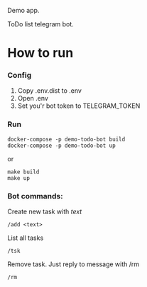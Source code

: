 Demo app.

ToDo list telegram bot.

# How to run
### Config

1. Copy .env.dist to .env
2. Open .env
3. Set you'r bot token to TELEGRAM_TOKEN

### Run

	docker-compose -p demo-todo-bot build
	docker-compose -p demo-todo-bot up

or

    make build
    make up

### Bot commands:

Create new task with *text*

    /add <text>


List all tasks

    /tsk

Remove task. Just reply to message with /rm

    /rm
